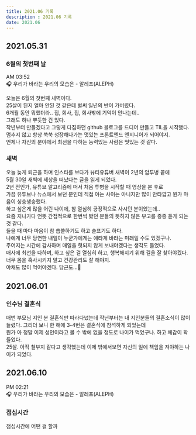 ```yaml
---
title: 2021.06 기록  
description : 2021.06 기록  
date: 2021.06
---
```


## 2021.05.31

### 6월의 첫번째 날
AM 03:52  
🎧 우리가 바라는 우리의 모습은 - 알레프(ALEPH)  

오늘은 6월의 첫번째 새벽이다.  
25살이 된지 얼마 안된 것 같은데 벌써 일년의 반이 가버렸다.  
6개월 동안 뭐했더라.. 집, 회사, 집, 회사밖에 기억이 안나는데..  
그래도 하나 뿌듯한 건 있다.  
작년부터 만들겠다고 그렇게 다짐하던 github 블로그를 드디어 만들고 TIL을 시작했다.  
멈추지 않고 항상 쑥쑥 성장해나가는 멋있는 프론트엔드 엔지니어가 되어야지.  
언제나 자신의 분야에서 최선을 다하는 능력있는 사람은 멋있는 것 같다.  


### 새벽
오늘 늦게 퇴근을 하며 인스타를 보다가 뷰티유튜버 새벽이 2년의 암투병 끝에  
5월 30일 새벽에 세상을 떠났다는 글을 읽게 되었다.  
2년 전인가, 유튜브 알고리즘에 떠서 처음 투병을 시작할 때 영상을 본 후로  
가끔 유튜브나 뉴스에서 보던 분인데 직접 아는 사이는 아니지만 많이 안타깝고 뭔가 마음이 싱숭생숭했다.  
하고 싶은게 많을 어린 나이에, 참 열심히 긍정적으로 사시던 분이었는데..  
요즘 지나가다 언뜻 간접적으로 한번씩 봤던 분들의 뜻하지 않은 부고를 종종 듣게 되는 것 같다.  
들을 때 마다 마음이 참 씁쓸하기도 하고 슬프기도 하다.  
나에게 너무 당연한 내일이 누군가에게는 애타게 바라는 미래일 수도 있겠구나.  
주어지는 시간에 감사하며 매일을 헛되지 않게 보내야겠다는 생각도 들었다.  
매사에 최선을 다하며, 하고 싶은 걸 열심히 하고, 행복해지기 위해 길을 잘 찾아야겠다.  
너무 몸을 혹사시키지 말고 건강관리도 잘 해야지.  
야채도 많이 먹어야겠다. 당근도...🥕



## 2021.06.01

### 인수님 결혼식  
매번 부모님 지인 분 결혼식만 따라다녔는데 작년부터는 내 지인분들의 결혼소식이 많이 들렸다.
그리더 보니 한 해에 3-4번은 결혼식에 참석하게 되었는데  
뭔가 아 정말 이제 성인이라고 볼 수 밖에 없을 정도로 나이가 먹었구나. 하고 체감이 확 들었다.  
25살. 아직 철부지 같다고 생각했는데 이제 밖에서보면 자신의 일에 책임을 져야하는 나이가 되었다.  



## 2021.06.10
PM 02:21  
🎧 우리가 바라는 우리의 모습은 - 알레프(ALEPH)

### 점심시간
점심시간에 어떤 걸 할까
